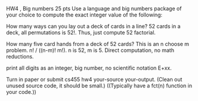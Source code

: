 HW4 , Big numbers 25 pts
Use a language and big numbers package of your choice to
compute the exact integer value of the following:

How many ways can you lay out a deck of cards in a line?
52 cards in a deck, all permutations is 52!.
Thus, just compute 52 factorial.

How many five card hands from a deck of 52 cards?
This is an n choose m problem. n! / ((n-m)! m!).
n is 52, m is 5. Direct computation, no math reductions.

print all digits as an integer, big number,
no scientific notation E+xx.

Turn in paper or submit cs455 hw4 your-source your-output.
(Clean out unused source code, it should be small.)
((Typically have a  fct(n) function in your code.))
